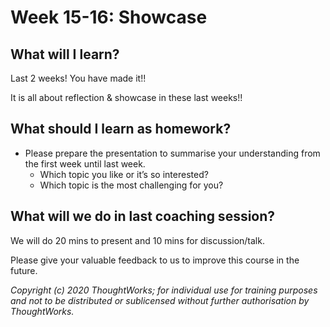 # Week 15-16: Showcase

## What will I learn?

Last 2 weeks! You have made it!!

It is all about reflection & showcase in these last weeks!!

## What should I learn as homework?

* Please prepare the presentation to summarise your understanding from the first week until last week. 
  * Which topic you like or it’s so interested? 
  * Which topic is the most challenging for you?

## What will we do in last coaching session?

We will do 20 mins to present and 10 mins for discussion/talk.

Please give your valuable feedback to us to improve this course in the future.

_Copyright \(c\) 2020 ThoughtWorks; for individual use for training purposes and not to be distributed or sublicensed without further authorisation by ThoughtWorks._

